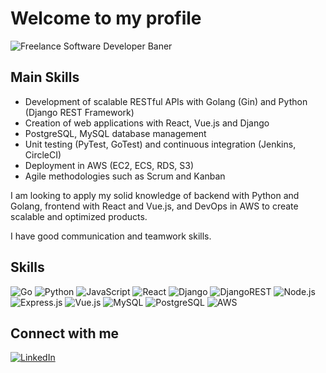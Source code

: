 # Welcome to my profile

![Freelance Software Developer Baner](https://github.com/juanvillalobosnz/juanvillalobosnz/assets/53276949/0692adcc-7f9c-439f-9a91-ee82e8762024)


## Main Skills

- Development of scalable RESTful APIs with Golang (Gin) and Python (Django REST Framework)
- Creation of web applications with React, Vue.js and Django
- PostgreSQL, MySQL database management
- Unit testing (PyTest, GoTest) and continuous integration (Jenkins, CircleCI)
- Deployment in AWS (EC2, ECS, RDS, S3)
- Agile methodologies such as Scrum and Kanban

I am looking to apply my solid knowledge of backend with Python and Golang, frontend with React and Vue.js, and DevOps in AWS to create scalable and optimized products.

I have good communication and teamwork skills.

## Skills

![Go](https://img.shields.io/badge/go-%2300ADD8.svg?style=for-the-badge&logo=go&logoColor=white)
![Python](https://img.shields.io/badge/python-3670A0?style=for-the-badge&logo=python&logoColor=ffdd54)
![JavaScript](https://img.shields.io/badge/javascript-%23323330.svg?style=for-the-badge&logo=javascript&logoColor=%23F7DF1E)
![React](https://img.shields.io/badge/react-%2320232a.svg?style=for-the-badge&logo=react&logoColor=%2361DAFB)
![Django](https://img.shields.io/badge/django-%23092E20.svg?style=for-the-badge&logo=django&logoColor=white)
![DjangoREST](https://img.shields.io/badge/DJANGO-REST-ff1709?style=for-the-badge&logo=django&logoColor=white&color=ff1709&labelColor=gray)
![Node.js](https://img.shields.io/badge/node.js-%2343853D.svg?style=for-the-badge&logo=node-dot-js&logoColor=white)
![Express.js](https://img.shields.io/badge/express.js-%23404d59.svg?style=for-the-badge&logo=express&logoColor=%2361DAFB)
![Vue.js](https://img.shields.io/badge/vuejs-%2335495e.svg?style=for-the-badge&logo=vuedotjs&logoColor=%234FC08D)
![MySQL](https://img.shields.io/badge/mysql-%2300f.svg?style=for-the-badge&logo=mysql&logoColor=white)
![PostgreSQL](https://img.shields.io/badge/postgres-%23316192.svg?style=for-the-badge&logo=postgresql&logoColor=white)
![AWS](https://img.shields.io/badge/AWS-%23FF9900.svg?style=for-the-badge&logo=amazon-aws&logoColor=white)

## Connect with me

[![LinkedIn](https://img.shields.io/badge/LinkedIn-%230077B5.svg?logo=linkedin&logoColor=white)](https://linkedin.com/in/www.linkedin.com/in/juanvillalobosnz/)

